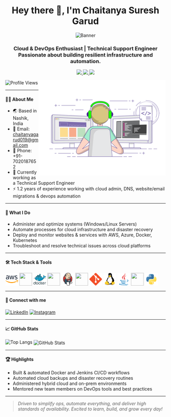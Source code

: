 <h1 align="center">Hey there 👋, I'm Chaitanya Suresh Garud</h1>

<div align="center">
  <img src="https://github.com/jaiswaladi246/jaiswaladi246/blob/main/Banner.png.." alt="Banner">
</div>

<h3 align="center">
  Cloud & DevOps Enthusiast | Technical Support Engineer<br>
  Passionate about building resilient infrastructure and automation.
</h3>

<p align="center">
  <a href="https://github.com/Chaitanya-Garud">
    <img src="https://img.shields.io/github/followers/Chaitanya-Garud?label=Follow&style=social" />
  </a>
  <a href="https://linkedin.com/in/chaitanya-garud019">
    <img src="https://img.shields.io/badge/LinkedIn-Chaitanya%20Garud-blue?logo=linkedin&style=flat-square" />
  </a>
  <a href="https://instagram.com/chaitanyagarud_">
    <img src="https://img.shields.io/badge/Instagram-Chaitanya_Garud_-E1306C?logo=instagram&style=flat-square" />
  </a>
</p>

<img align="right" alt="Coding" width="400" src="https://raw.githubusercontent.com/devSouvik/devSouvik/master/gif3.gif">

<p align="left">
  <img src="https://komarev.com/ghpvc/?username=Chaitanya-Garud&label=Profile%20views&color=0e75b6&style=flat" alt="Profile Views" />
</p>

---

#### 👨‍💼 About Me

- 🌏 Based in Nashik, India
- 📧 Email: chaitanyagarud019@gmail.com
- 📱 Phone: +91-7020187652
- 💼 Currently working as a Technical Support Engineer
- ⚡ 1.2 years of experience working with cloud admin, DNS, website/email migrations & devops automation

---

#### 🙌 What I Do

- Administer and optimize systems (Windows/Linux Servers)
- Automate processes for cloud infrastructure and disaster recovery
- Deploy and monitor websites & services with AWS, Azure, Docker, Kubernetes
- Troubleshoot and resolve technical issues across cloud platforms

---

#### 🛠️ Tech Stack & Tools

<p align="left">
  <img src="https://raw.githubusercontent.com/devicons/devicon/master/icons/amazonwebservices/amazonwebservices-original-wordmark.svg" width="40" height="40"/>
  <img src="https://www.vectorlogo.zone/logos/microsoft_azure/microsoft_azure-icon.svg" width="40" height="40"/>
  <img src="https://raw.githubusercontent.com/devicons/devicon/master/icons/docker/docker-original-wordmark.svg" width="40" height="40"/>
  <img src="https://www.vectorlogo.zone/logos/kubernetes/kubernetes-icon.svg" width="40" height="40"/>
  <img src="https://raw.githubusercontent.com/devicons/devicon/master/icons/jenkins/jenkins-original.svg" width="40" height="40"/>
  <img src="https://www.vectorlogo.zone/logos/terraformio/terraformio-icon.svg" width="40" height="40"/>
  <img src="https://raw.githubusercontent.com/devicons/devicon/master/icons/git/git-original.svg" width="40" height="40"/>
  <img src="https://raw.githubusercontent.com/devicons/devicon/master/icons/linux/linux-original.svg" width="40" height="40"/>
  <img src="https://raw.githubusercontent.com/devicons/devicon/master/icons/java/java-original.svg" width="40" height="40"/>
  <img src="https://www.vectorlogo.zone/logos/grafana/grafana-icon.svg" width="40" height="40"/>
  <img src="https://raw.githubusercontent.com/devicons/devicon/master/icons/python/python-original.svg" width="40" height="40"/>
</p>

---

#### 🔗 Connect with me

<p align="left">
  <a href="https://linkedin.com/in/chaitanya-garud019" target="blank"><img align="center" src="https://raw.githubusercontent.com/rahuldkjain/github-profile-readme-generator/master/src/images/icons/Social/linked-in-alt.svg" alt="LinkedIn" height="30" width="40" /></a>
  <a href="https://instagram.com/chaitanyagarud_" target="blank"><img align="center" src="https://raw.githubusercontent.com/rahuldkjain/github-profile-readme-generator/master/src/images/icons/Social/instagram.svg" alt="Instagram" height="30" width="40" /></a>
</p>

---

#### 📈 GitHub Stats

<p>
  <img align="left" src="https://github-readme-stats.vercel.app/api/top-langs?username=Chaitanya-Garud&show_icons=true&locale=en&layout=compact&theme=vue&hide_border=true" alt="Top Langs" />
</p>

<p>&nbsp;<img align="center" src="https://github-readme-stats.vercel.app/api?username=Chaitanya-Garud&show_icons=true&locale=en&theme=vue&hide_border=true" alt="GitHub Stats" /></p>

---

#### 🏆 Highlights

- Built & automated Docker and Jenkins CI/CD workflows
- Automated cloud backups and disaster recovery routines
- Administered hybrid cloud and on-prem environments
- Mentored new team members on DevOps tools and best practices

---

> *Driven to simplify ops, automate everything, and deliver high standards of availability. Excited to learn, build, and grow every day!*

